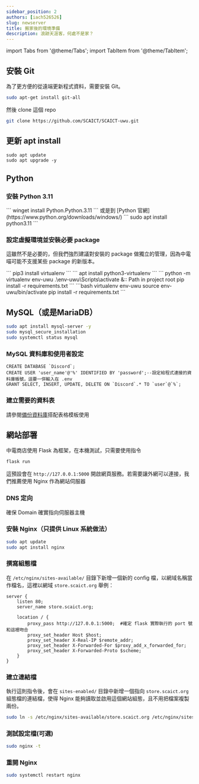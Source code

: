 ```yaml
---
sidebar_position: 2
authors: [iach526526]
slug: newserver
title: 搬家後的環境準備
description: 浪跡天涯客，何處不是家？
---
```


import Tabs from '@theme/Tabs';
import TabItem from '@theme/TabItem';

## 安裝 Git

為了更方便的從遠端更新程式資料，需要安裝 Git。

```bash
sudo apt-get install git-all
```

然後 clone 這個 repo

```bash
git clone https://github.com/SCAICT/SCAICT-uwu.git
```

## 更新 apt install

```
sudo apt update
sudo apt upgrade -y
```

## Python

### 安裝 Python 3.11

<Tabs groupId="operating-systems">
  <TabItem value="win" label="Windows">
    ```
    winget install Python.Python.3.11
    ```
    或是到 [Python 官網](https://www.python.org/downloads/windows/)
  </TabItem>
  <TabItem value="linux" label="linux">
    ```
    sudo apt install python3.11
    ```
  </TabItem>
</Tabs>

### 設定虛擬環境並安裝必要 package

這雖然不是必要的，但我們強烈建議對安裝的 package 做獨立的管理，因為中電喵可能不支援某些 package 的新版本。

<Tabs groupId="operating-systems">
  <TabItem value="win" label="Windows">
    ```
    pip3 install virtualenv
    ```
  </TabItem>
  <TabItem value="linux" label="linux">
    ```
    apt install python3-virtualenv
    ```
  </TabItem>
</Tabs>

<Tabs groupId="operating-systems">
  <TabItem value="win" label="Windows">
    ```
    python -m virtualenv env-uwu
    .\env-uwu\Scripts\activate &:: Path in project root
    pip install -r requirements.txt
    ```
  </TabItem>
  <TabItem value="linux" label="linux">
  ```bash
    virtualenv env-uwu
    source env-uwu/bin/activate
    pip install -r requirements.txt
  ```
  </TabItem>
</Tabs>

## MySQL（或是MariaDB）

```bash
sudo apt install mysql-server -y
sudo mysql_secure_installation
sudo systemctl status mysql
```

### MySQL 資料庫和使用者設定

```mysql
CREATE DATABASE `Discord`;
CREATE USER 'user_name'@'%' IDENTIFIED BY 'password';--設定給程式連接的資料庫帳號，這要一併輸入在 .env
GRANT SELECT, INSERT, UPDATE, DELETE ON `Discord`.* TO `user`@`%`;
```

### 建立需要的資料表

請參閱[備份資料庫](./maintain.md#定期備份資料庫)搭配表格模板使用

## 網站部署

中電商店使用 Flask 為框架，在本機測試，只需要使用指令

```bash
flask run
```

這預設會在 ```http://127.0.0.1:5000``` 開啟網頁服務。若需要讓外網可以連接，我們推薦使用 Nginx 作為網站伺服器

### DNS 定向

確保 Domain 確實指向伺服器主機

### 安裝 Nginx（只提供 Linux 系統做法）

```bash
sudo apt update
sudo apt install nginx
```

### 撰寫組態檔

在 `/etc/nginx/sites-available/` 目錄下新增一個新的 config 檔，以網域名稱當作檔名，這裡以網域 ```store.scaict.org``` 舉例：

```
server {
    listen 80;
    server_name store.scaict.org;

    location / {
        proxy_pass http://127.0.0.1:5000;  #確定 flask 實際執行的 port 號和這裡吻合
        proxy_set_header Host $host;
        proxy_set_header X-Real-IP $remote_addr;
        proxy_set_header X-Forwarded-For $proxy_add_x_forwarded_for;
        proxy_set_header X-Forwarded-Proto $scheme;
    }
}
```

### 建立連結檔

執行這則指令後，會在 `sites-enabled/` 目錄中新增一個指向 `store.scaict.org` 組態檔的連結檔，使得 Nginx 能夠讀取並啟用這個網站組態，且不用把檔案複製兩份。

```bash
sudo ln -s /etc/nginx/sites-available/store.scaict.org /etc/nginx/sites-enabled/
```

### 測試設定檔(可選)

```bash
sudo nginx -t
```

### 重開 Nginx

```bash
sudo systemctl restart nginx
```
